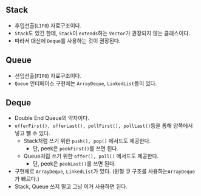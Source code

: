 ## Stack
- 후입선출(`LIFO`) 자료구조이다.
- `Stack`도 있긴 한데, `Stack`이 `extends`하는 `Vector`가 권장되지 않는 클래스이다.
- 따라서 대신에 `Deque`를 사용하는 것이 권장된다.
## Queue
- 선입선출(`FIFO`) 자료구조이다.
- `Queue` 인터페이스 구현체는 `ArrayDeque`, `LinkedList`등이 있다.
## Deque
- Double End Queue의 약자이다.
- `offerFirst(), offerLast(), pollFirst(), pollLast()`등을 통해 양쪽에서 넣고 뺄 수 있다.
	- Stack처럼 쓰기 위한 `push(), pop()` 메서드도 제공한다.
		- 단, peek은 `peekFirst()`를 쓰면 된다.
	- Queue처럼 쓰기 위한 `offer(), poll()` 메서드도 제공한다.
		- 단, peek은 `peekLast()`를 쓰면 된다.
- 구현체로 `ArrayDeque`, `LinkedList`가 있다. (원형 큐 구조를 사용하는`ArrayDeque`가 빠르다.)
- Stack, Queue 쓰지 말고 그냥 이거 사용하면 된다.